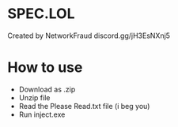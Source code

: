 # SPEC.LOL 
Created by NetworkFraud
discord.gg/jH3EsNXnj5
# How to use
- Download as .zip
- Unzip file
- Read the Please Read.txt file (i beg you)
- Run inject.exe

